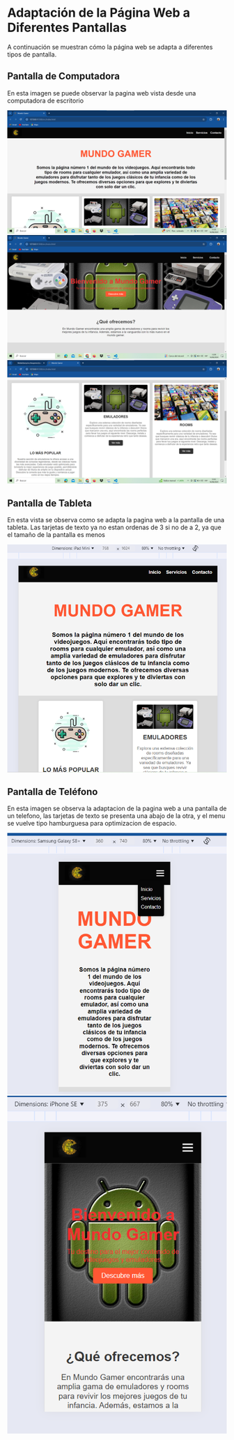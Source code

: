 # Adaptación de la Página Web a Diferentes Pantallas

A continuación se muestran cómo la página web se adapta a diferentes tipos de pantalla.

## Pantalla de Computadora

En esta imagen se puede observar la pagina web vista desde una computadora de escritorio

![En esta imagen se puede observar la pagina web vista desde una computadora de escritorio](src/imagenes2/pantallapc.png)
![Otra vista de la pagina web desde una computadora](src/imagenes2/pantallapc2.png)
![vista de las tarjetas de texto](src/imagenes2/pantallapc3.png)

## Pantalla de Tableta

En esta vista se observa como se adapta la pagina web a la pantalla de una tableta. Las tarjetas de texto ya no estan ordenas de 3 si no de a 2, ya que el tamaño de la pantalla es menos


![En esta vista se observa como se adapta la pagina web a la pantalla de una tableta. Las tarjetas de texto ya no estan ordenas de 3 si no de a 2, ya que el tamaño de la pantalla es menos](src/imagenes2/pantallatableta.png)

## Pantalla de Teléfono

En esta imagen se observa la adaptacion de la pagina web a una pantalla de un telefono, las tarjetas de texto se presenta una abajo de la otra, y el menu se vuelve tipo hamburguesa para optimizacion de espacio.

![En esta imagen se observa la adaptacion de la pagina web a una pantalla de un telefono, las tarjetas de texto se presenta una abajo de la otra, y el menu se vuelve tipo hamburguesa para optimizacion de espacio](src/imagenes2/pantallatelefono.png)
![Otra Pantalla de Teléfono](src/imagenes2/pantallatelefono2.png)
